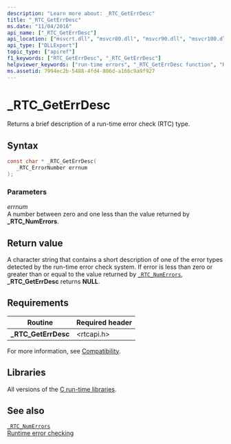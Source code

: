 ```yaml
---
description: "Learn more about: _RTC_GetErrDesc"
title: "_RTC_GetErrDesc"
ms.date: "11/04/2016"
api_name: ["_RTC_GetErrDesc"]
api_location: ["msvcrt.dll", "msvcr80.dll", "msvcr90.dll", "msvcr100.dll", "msvcr100_clr0400.dll", "msvcr110.dll", "msvcr110_clr0400.dll", "msvcr120.dll", "msvcr120_clr0400.dll", "ucrtbase.dll"]
api_type: ["DLLExport"]
topic_type: ["apiref"]
f1_keywords: ["RTC_GetErrDesc", "_RTC_GetErrDesc"]
helpviewer_keywords: ["run-time errors", "_RTC_GetErrDesc function", "RTC_GetErrDesc function"]
ms.assetid: 7994ec2b-5488-4fd4-806d-a166c9a9f927
---
```

# _RTC_GetErrDesc

Returns a brief description of a run-time error check (RTC) type.

## Syntax

```C
const char * _RTC_GetErrDesc(
   _RTC_ErrorNumber errnum
);
```

### Parameters

*errnum*<br/>
A number between zero and one less than the value returned by **_RTC_NumErrors**.

## Return value

A character string that contains a short description of one of the error types detected by the run-time error check system. If error is less than zero or greater than or equal to the value returned by [`_RTC_NumErrors`](rtc-numerrors.md), **_RTC_GetErrDesc** returns **NULL**.

## Requirements

|Routine|Required header|
|-------------|---------------------|
|**_RTC_GetErrDesc**|\<rtcapi.h>|

For more information, see [Compatibility](../compatibility.md).

## Libraries

All versions of the [C run-time libraries](../crt-library-features.md).

## See also

[`_RTC_NumErrors`](rtc-numerrors.md)\
[Runtime error checking](../run-time-error-checking.md)
